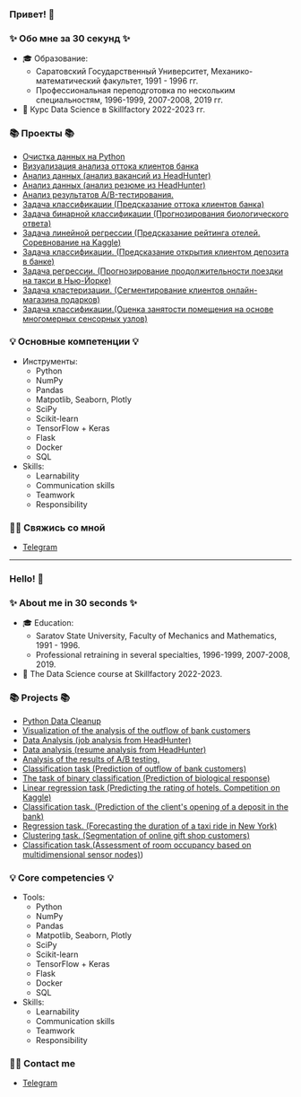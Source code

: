 ### Привет! 👋

### ✨ Обо мне за 30 секунд ✨ 
* 🎓 Образование:
  - Саратовский Государственный Университет, Механико-математический факультет, 1991 - 1996 гг.
  - Профессиональная переподготовка по нескольким специальностям, 1996-1999, 2007-2008, 2019 гг.
* 💾 Курс Data Science в Skillfactory 2022-2023 гг.

### 📚 Проекты 📚

* [Очистка данных на Python](https://github.com/ArtemKornev0/DataCleaning)
* [Визуализация анализа оттока клиентов банка](https://github.com/ArtemKornev0/DS_skillfactory_projects/tree/main/Project_2)
* [Анализ данных (анализ вакансий из HeadHunter)](https://github.com/ArtemKornev0/Data_analysis-Job_analysis)
* [Анализ данных (анализ резюме из HeadHunter)](https://github.com/ArtemKornev0/Data_preparation-resume_analysis)
* [Анализ результатов A/B-тестирования.](https://github.com/ArtemKornev0/DS_skillfactory_projects/tree/main/Project_5)
* [Задача классификации (Предсказание оттока клиентов банка)](https://github.com/ArtemKornev0/DS_skillfactory_projects/tree/main/Project_6)
* [Задача бинарной классификации (Прогнозирования биологического ответа)](https://github.com/ArtemKornev0/DS_skillfactory_projects/tree/main/Project_8)
* [Задача линейной регрессии (Предсказание рейтинга отелей. Соревнование на Kaggle)](https://github.com/ArtemKornev0/EDA_Feature_Engineering-Competition_on_Kaggle)
* [Задача классификации. (Предсказание открытия клиентом депозита в банке)](https://github.com/ArtemKornev0/Classification-task-deposit-)
* [Задача регрессии. (Прогнозирование продолжительности поездки на такси в Нью-Йорке)](https://github.com/ArtemKornev0/Regression_task_taxi_NY)
* [Задача кластеризации. (Сегментирование клиентов онлайн-магазина подарков)](https://github.com/ArtemKornev0/Clustering-Segmentation-of-customers)
* [Задача классификации.(Оценка занятости помещения на основе многомерных сенсорных узлов)](https://github.com/ArtemKornev0/Classification-task.-Based-Occupancy-Estimation-Using-Multivariate-Sensor-Nodes-)

### 💡 Основные компетенции 💡
- Инструменты: 
    * Python
    * NumPy
    * Pandas
    * Matpotlib, Seaborn, Plotly
    * SciPy
    * Scikit-learn
    * TensorFlow + Keras
    * Flask
    * Docker
    * SQL
- Skills: 
    * Learnability
    * Communication skills
    * Teamwork
    * Responsibility

### 🙌🏻 Свяжись со мной
- [Telegram](https://t.me/ArtemKornev0)

---

### Hello! 👋

### ✨ About me in 30 seconds ✨ 
* 🎓 Education:
  - Saratov State University, Faculty of Mechanics and Mathematics, 1991 - 1996.
  - Professional retraining in several specialties, 1996-1999, 2007-2008, 2019.
* 💾 The Data Science course at Skillfactory 2022-2023.

### 📚 Projects 📚

* [Python Data Cleanup](https://github.com/ArtemKornev0/DataCleaning )
* [Visualization of the analysis of the outflow of bank customers](https://github.com/ArtemKornev0/DS_skillfactory_projects/tree/main/Project_2 )
* [Data Analysis (job analysis from HeadHunter)](https://github.com/ArtemKornev0/Data_analysis-Job_analysis )
* [Data analysis (resume analysis from HeadHunter)](https://github.com/ArtemKornev0/Data_preparation-resume_analysis )
* [Analysis of the results of A/B testing.](https://github.com/ArtemKornev0/DS_skillfactory_projects/tree/main/Project_5)
* [Classification task (Prediction of outflow of bank customers)](https://github.com/ArtemKornev0/DS_skillfactory_projects/tree/main/Project_6 )
* [The task of binary classification (Prediction of biological response)](https://github.com/ArtemKornev0/DS_skillfactory_projects/tree/main/Project_8 )
* [Linear regression task (Predicting the rating of hotels. Competition on Kaggle)](https://github.com/ArtemKornev0/EDA_Feature_Engineering-Competition_on_Kaggle )
* [Classification task. (Prediction of the client's opening of a deposit in the bank)](https://github.com/ArtemKornev0/Classification-task-deposit-)
* [Regression task. (Forecasting the duration of a taxi ride in New York)](https://github.com/ArtemKornev0/Regression_task_taxi_NY )
* [Clustering task. (Segmentation of online gift shop customers)](https://github.com/ArtemKornev0/Clustering-Segmentation-of-customers)
* [Classification task.(Assessment of room occupancy based on multidimensional sensor nodes)](https://github.com/ArtemKornev0/Classification-task.-Based-Occupancy-Estimation-Using-Multivariate-Sensor-Nodes-))

### 💡 Core competencies 💡
- Tools:
  * Python
  * NumPy
  * Pandas
  * Matpotlib, Seaborn, Plotly
  * SciPy
  * Scikit-learn
  * TensorFlow + Keras
  * Flask
  * Docker
  * SQL
- Skills:
  * Learnability
  * Communication skills
  * Teamwork
  * Responsibility

### 🙌🏻 Contact me
- [Telegram](https://t.me/ArtemKornev0)

